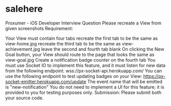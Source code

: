 # salehere
Proxumer - iOS Developer Interview Question
Please recreate a View from given screenshots Requirement:

Your View must contain four tabs
recreate the first tab to be the same as view-home.jpg
recreate the third tab to be the same as view-achievement.jpg
leave the second and fourth tab blank
On clicking the New Goal button, your View should route to the page that looks the same as view-goal.jpg
Create a notification badge counter on the fourth tab
You must use Socket IO to implement this feature, and it must listen for new data from the following endpoint: wss://px-socket-api.herokuapp.com/
You can use the following endpoint to test updating badges on your View: https://px-socket-emitter.herokuapp.com/update
The event name that will be emitted is "new-notification"
You do not need to implement a UI for this feature; it is provided to you for testing purposes only. Submission:
Please submit both your source code.
